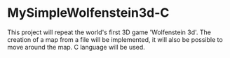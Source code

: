 # MySimpleWolfenstein3d-C
This project will repeat the world's first 3D game 'Wolfenstein 3d'. The creation of a map from a file will be implemented, it will also be possible to move around the map. C language will be used.
